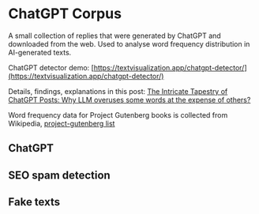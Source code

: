 # ChatGPT Corpus

A small collection of replies that were generated by ChatGPT and downloaded from the web. Used to analyse word frequency distribution in AI-generated texts.

ChatGPT detector demo: [https://textvisualization.app/chatgpt-detector/](https://textvisualization.app/chatgpt-detector/) 

Details, findings, explanations in this post: [The Intricate Tapestry of ChatGPT Posts: Why LLM overuses some words at the expense of others?](https://textvisualization.app/blog/intricate-tapesty-of-chatgpt-texts/)

Word frequency data for Project Gutenberg books is collected from Wikipedia, [project-gutenberg list](https://en.wiktionary.org/wiki/Wiktionary:Frequency_lists/English/Project_Gutenberg)

## ChatGPT
## SEO spam detection
## Fake texts
